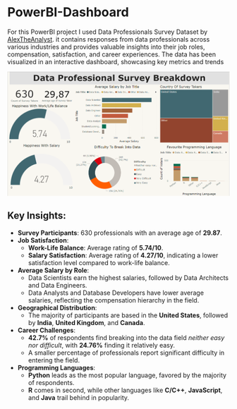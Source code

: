 # PowerBI-Dashboard

For this PowerBI project I used Data Professionals Survey Dataset by [AlexTheAnalyst](https://github.com/AlexTheAnalyst). it contains responses from data professionals across various industries and provides valuable insights into their job roles, compensation, satisfaction, and career experiences. The data has been visualized in an interactive dashboard, showcasing key metrics and trends 

<div align="center">
<img src="https://github.com/Kriskrinka/PowerBI-Dashboard/blob/main/Dashboard_Screen.png" alt="Dashboard Screen" width="1000"/>
</div>

## Key Insights:
- **Survey Participants**: 630 professionals with an average age of **29.87**.
- **Job Satisfaction**:
  - **Work-Life Balance**: Average rating of **5.74/10**.
  - **Salary Satisfaction**: Average rating of **4.27/10**, indicating a lower satisfaction level compared to work-life balance.
- **Average Salary by Role**:
  - Data Scientists earn the highest salaries, followed by Data Architects and Data Engineers.
  - Data Analysts and Database Developers have lower average salaries, reflecting the compensation hierarchy in the field.
- **Geographical Distribution**:
  - The majority of participants are based in the **United States**, followed by **India**, **United Kingdom**, and **Canada**.
- **Career Challenges**:
  - **42.7%** of respondents find breaking into the data field *neither easy nor difficult*, with **24.76%** finding it relatively easy.
  - A smaller percentage of professionals report significant difficulty in entering the field.
- **Programming Languages**:
  - **Python** leads as the most popular language, favored by the majority of respondents.
  - **R** comes in second, while other languages like **C/C++**, **JavaScript**, and **Java** trail behind in popularity.
